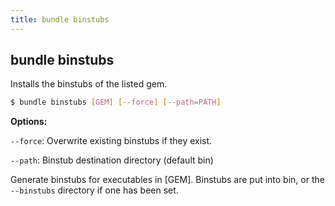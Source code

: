 ```yaml
---
title: bundle binstubs
---
```


## bundle binstubs

Installs the binstubs of the listed gem.

``` bash
$ bundle binstubs [GEM] [--force] [--path=PATH]
```

**Options:**

`--force`: Overwrite existing binstubs if they exist.

`--path`: Binstub destination directory (default bin)

Generate binstubs for executables in [GEM]. Binstubs are put into bin, or the 
`--binstubs` directory if one has been set.
